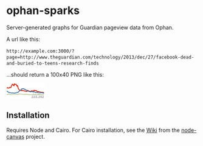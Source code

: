ophan-sparks
============

Server-generated graphs for Guardian pageview data from Ophan.

A url like this:
```
http://example.com:3000/?page=http://www.theguardian.com/technology/2013/dec/27/facebook-dead-and-buried-to-teens-research-finds
```
...should return a 100x40 PNG like this:

![example](./example.png)

## Installation

Requires Node and Cairo. For Cairo installation, see the [Wiki](https://github.com/LearnBoost/node-canvas/wiki/_pages) from the [node-canvas](https://github.com/LearnBoost/node-canvas) project.
